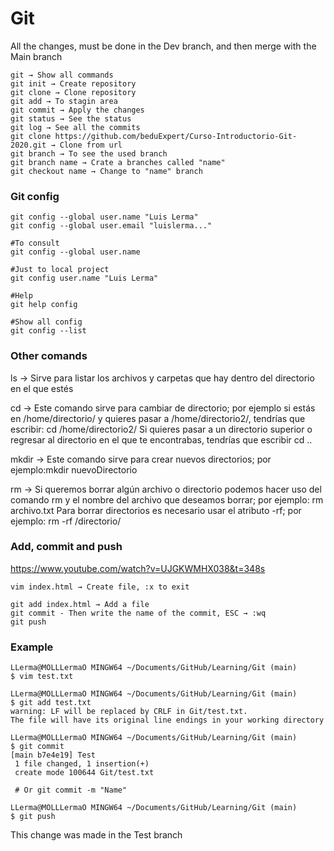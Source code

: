 # Git

All the changes, must be done in the Dev branch, and then merge with the Main branch

```git
git → Show all commands
git init → Create repository
git clone → Clone repository
git add → To stagin area
git commit → Apply the changes
git status → See the status
git log → See all the commits
git clone https://github.com/beduExpert/Curso-Introductorio-Git-2020.git → Clone from url
git branch → To see the used branch
git branch name → Crate a branches called "name"
git checkout name → Change to "name" branch
```

### Git config

```git
git config --global user.name "Luis Lerma"
git config --global user.email "luislerma..."

#To consult
git config --global user.name	

#Just to local project
git config user.name "Luis Lerma"	

#Help
git help config 	

#Show all config
git config --list 
```

### Other comands

ls → Sirve para listar los archivos y carpetas que hay dentro del directorio en el que estés

cd → Este comando sirve para cambiar de directorio; por ejemplo si estás en /home/directorio/ y quieres pasar a /home/directorio2/, tendrías que escribir: cd /home/directorio2/ Si quieres pasar a un directorio superior o regresar al directorio en el que te encontrabas, tendrías que escribir cd ..

mkdir → Este comando sirve para crear nuevos directorios; por ejemplo:mkdir nuevoDirectorio

rm → Si queremos borrar algún archivo o directorio podemos hacer uso del comando rm y el nombre del archivo que deseamos borrar; por ejemplo: rm archivo.txt Para borrar directorios es necesario usar el atributo -rf; por ejemplo: rm -rf /directorio/

### Add, commit and push

https://www.youtube.com/watch?v=UJGKWMHX038&t=348s

```git
vim index.html → Create file, :x to exit

git add index.html → Add a file
git commit - Then write the name of the commit, ESC → :wq 
git push
```

### Example

```git
LLerma@MOLLLermaO MINGW64 ~/Documents/GitHub/Learning/Git (main)
$ vim test.txt

LLerma@MOLLLermaO MINGW64 ~/Documents/GitHub/Learning/Git (main)
$ git add test.txt
warning: LF will be replaced by CRLF in Git/test.txt.
The file will have its original line endings in your working directory

LLerma@MOLLLermaO MINGW64 ~/Documents/GitHub/Learning/Git (main)
$ git commit
[main b7e4e19] Test
 1 file changed, 1 insertion(+)
 create mode 100644 Git/test.txt
 
 # Or git commit -m "Name"

LLerma@MOLLLermaO MINGW64 ~/Documents/GitHub/Learning/Git (main)
$ git push
```

This change was made in the Test branch
